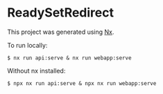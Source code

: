 # ReadySetRedirect

This project was generated using [Nx](https://nx.dev).

To run locally:

```
$ nx run api:serve & nx run webapp:serve
```

Without nx installed:

```
$ npx nx run api:serve & npx nx run webapp:serve
```
